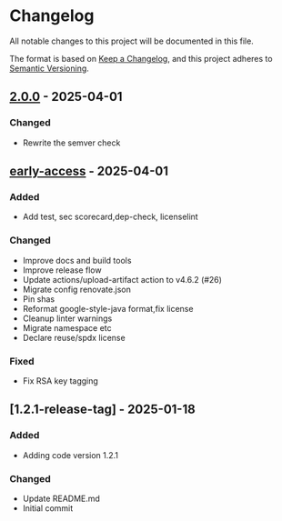# Changelog

All notable changes to this project will be documented in this file.

The format is based on [Keep a Changelog](https://keepachangelog.com/en/1.0.0/),
and this project adheres to [Semantic Versioning](https://semver.org/spec/v2.0.0.html).

## [2.0.0] - 2025-04-01

### Changed

- Rewrite the semver check

## [early-access] - 2025-04-01

### Added

- Add test, sec scorecard,dep-check, licenselint

### Changed

- Improve docs and build tools
- Improve release flow
- Update actions/upload-artifact action to v4.6.2 (#26)
- Migrate config renovate.json
- Pin shas
- Reformat google-style-java format,fix license
- Cleanup linter warnings
- Migrate namespace etc
- Declare reuse/spdx license

### Fixed

- Fix RSA key tagging


## [1.2.1-release-tag] - 2025-01-18

### Added

- Adding code version 1.2.1

### Changed

- Update README.md
- Initial commit

[2.0.0]: https://github.com/diggsweden/cose-lib/compare/early-access..v2.0.0
[early-access]: https://github.com/diggsweden/cose-lib/compare/1.2.1-release-tag..early-access

<!-- generated by git-cliff -->
